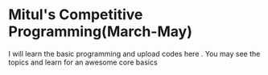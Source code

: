 # Mitul's Competitive Programming(March-May)
 I will learn the basic programming and upload codes here . You may see the topics and  learn for an awesome core basics
